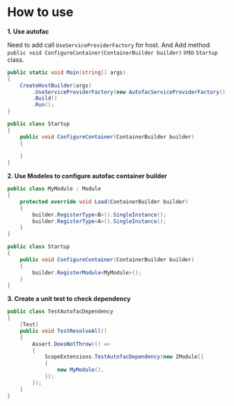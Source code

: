 # How to use


**1. Use autofac**

Need to add call `UseServiceProviderFactory` for host. And Add method `public void ConfigureContainer(ContainerBuilder builder)` into `Startup` class.

```csharp
public static void Main(string[] args)
{
    CreateHostBuilder(args)
        .UseServiceProviderFactory(new AutofacServiceProviderFactory());
        .Build()
        .Run();
}

public class Startup
{
    public void ConfigureContainer(ContainerBuilder builder)
    {
        
    }
}
```

**2. Use Modeles to configure autofac container builder**

```csharp
public class MyModule : Module
{
    protected override void Load(ContainerBuilder builder)
    {
        builder.RegisterType<B>().SingleInstance();
        builder.RegisterType<A>().SingleInstance();
    }
}
```

```csharp
public class Startup
{
    public void ConfigureContainer(ContainerBuilder builder)
    {
        builder.RegisterModule<MyModule>();
    }
}
```

**3. Create a unit test to check dependency**

```csharp
public class TestAutofacDependency
{
    [Test]
    public void TestResolveAll()
    {
        Assert.DoesNotThrow(() => 
        {
            ScopeExtensions.TestAutofacDependency(new IModule[]
            {
                new MyModule(), 
            });        
        });        
    }
}
```

